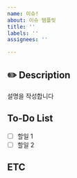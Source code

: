 ```yaml
---
name: 이슈!
about: 이슈 템플릿
title: ''
labels: ''
assignees: ''

---
```


## ✏️ Description

설명을 작성합니다

## To-Do List

- [ ]  할일 1
- [ ]  할일 2

## ETC
